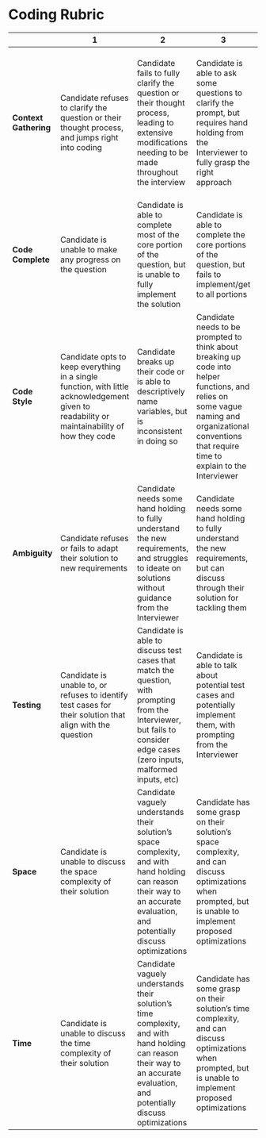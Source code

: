 # Coding Rubric

|                   |         1         |         2         |         3         |         4         |         5         |
|-------------------|-------------------|-------------------|-------------------|-------------------|-------------------|
| **Context Gathering** | Candidate refuses to clarify the question or their thought process, and jumps right into coding | Candidate fails to fully clarify the question or their thought process, leading to extensive modifications needing to be made throughout the interview | Candidate is able to ask some questions to clarify the prompt, but requires hand holding from the Interviewer to fully grasp the right approach | Candidate is able to clarify the question well, but needs to be prompted to discuss their thought process with the Interviewer before starting | Candidate is able to proactively collaborate with the Interviewer to understand the problem and walk through their thought process before starting on their solution |
| **Code Complete** | Candidate is unable to make any progress on the question | Candidate is able to complete most of the core portion of the question, but is unable to fully implement the solution | Candidate is able to complete the core portions of the question, but fails to implement/get to all portions | Candidate is able to complete all portions of the question, but fails to reach implementation of the optimal solution | Candidate is able to complete all portions of the question in an optimal manner |
| **Code Style**    | Candidate opts to keep everything in a single function, with little acknowledgement given to readability or maintainability of how they code | Candidate breaks up their code or is able to descriptively name variables, but is inconsistent in doing so | Candidate needs to be prompted to think about breaking up code into helper functions, and relies on some vague naming and organizational conventions that require time to explain to the Interviewer | Candidate is able to demonstrate foundational knowledge in clean code, opting for any of: descriptive variable naming, clean logic flows, helper functions, and doc comments | Candidate proactively considers how the code might be integrated into a larger codebase, with descriptive variable naming, clean logic flows, helper functions, and doc comments |
| **Ambiguity**     | Candidate refuses or fails to adapt their solution to new requirements | Candidate needs some hand holding to fully understand the new requirements, and struggles to ideate on solutions without guidance from the Interviewer | Candidate needs some hand holding to fully understand the new requirements, but can discuss through their solution for tackling them | Candidate needs some hand holding to fully understand the new requirements, and can fully implement new extensions on their solution to accommodate | Candidate is able to rapidly and collaboratively work with the Interviewer to design and implement new extensions on their solution for new requirements |
| **Testing**       | Candidate is unable to, or refuses to identify test cases for their solution that align with the question | Candidate is able to discuss test cases that match the question, with prompting from the Interviewer, but fails to consider edge cases (zero inputs, malformed inputs, etc) | Candidate is able to talk about potential test cases and potentially implement them, with prompting from the Interviewer | Candidate is able to retroactively identify base and edge cases to test their solution that match the question being asked | Candidate is able to proactively identify base and edge test cases before diving into their solution, and continually tests their code throughout the interview |
| **Space**         | Candidate is unable to discuss the space complexity of their solution | Candidate vaguely understands their solution’s space complexity, and with hand holding can reason their way to an accurate evaluation, and potentially discuss optimizations | Candidate has some grasp on their solution’s space complexity, and can discuss optimizations when prompted, but is unable to implement proposed optimizations | Candidate is able to comprehensively speak to their solution’s space complexity, and optimize on it when prompted | Candidate is able to outline the space complexity of their solution during the planning phase, in order to proactively optimize their plan before diving in |
| **Time**          | Candidate is unable to discuss the time complexity of their solution | Candidate vaguely understands their solution’s time complexity, and with hand holding can reason their way to an accurate evaluation, and potentially discuss optimizations | Candidate has some grasp on their solution’s time complexity, and can discuss optimizations when prompted, but is unable to implement proposed optimizations | Candidate is able to comprehensively speak to their solution’s time complexity, and optimize on it when prompted | Candidate is able to outline the time complexity of their solution during the planning phase, in order to proactively optimize their plan before diving in |
